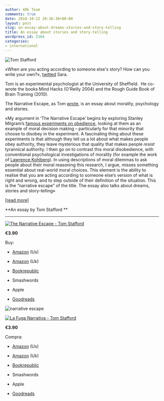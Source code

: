 ```yaml
---
author: 40k Team
comments: true
date: 2010-10-22 20:36:38+00:00
layout: post
slug: an-essay-about-dreams-stories-and-story-telling
title: An essay about stories and story-telling
wordpress_id: 2164
categories:
- international
---
```


![Tom Stafford](http://www.40kbooks.com/wp-content/uploads/2010/06/tom-stafford.jpg)

«When are you acting according to someone else's story? How can you write your own?», [twitted](http://twitter.com/#!/stjewell/status/28048322560) Sara.

Tom is an experimental psychologist at the University of Sheffield.  He co-wrote the books Mind Hacks (O'Reilly 2004) and the Rough Guide Book of Brain Training (2010).

The Narrative Escape, as Tom [wrote](http://mindhacks.com/2010/10/21/the-narrative-escape/), is an essay about morality, psychology and stories.

«My argument in ‘The Narrative Escape’ begins by exploring Stanley Milgram’s [famous experiments on obedience](http://en.wikipedia.org/wiki/Milgram_experiment), looking at them as an example of moral decision making – particularly for that minority that choose to disobey in the experiment. A fascinating thing about these experiments is that although they tell us a lot about what makes people obey authority, they leave mysterious that quality that makes people _resist_ tyrannical authority. I then go on to contrast this moral disobedience, with conventional psychological investigations of morality (for example the work of [Lawrence Kohlberg](http://en.wikipedia.org/wiki/Kohlberg%27s_stages_of_moral_development)). In using descriptions of moral dilemmas to ask people about their moral reasoning this research, I argue, misses something essential about real-world moral choices. This element is the ability to realise that you are acting according to someone else’s version of what is right and wrong, and to step outside of their definition of the situation. This is the “narrative escape” of the title. The essay also talks about dreams, stories and story-telling»

[[read more](http://mindhacks.com/2010/10/21/the-narrative-escape/)]








**An essay by Tom Stafford
**

** **






[![The Narrative Escape - Tom  Stafford](http://www.40kbooks.com/wp-content/uploads/narrative-stafford_corretto_ok_t1.jpg)](http://www.40kbooks.com/?page_id=133&category=6&product_id=21)

**€3.90**

Buy:



	
  * [Amazon](http://www.amazon.com/dp/B0047T7OX6) (Us)[ ](http://www.bookrepublic.it/book/9788865860038-tranne-la-musica/)

	
  * [Amazon](https://www.amazon.co.uk/dp/B0047T7OX6) (Uk)

	
  * [Bookrepublic](http://www.bookrepublic.it/book/9788865860229-the-narrative-escape/)

	
  * Smashwords

	
  * Apple

	
  * [Goodreads](http://www.goodreads.com/book/show/9538403-the-narrative-escape)





![narrative escape](http://www.40kbooks.com/wp-content/uploads/narrativehook2.jpg)


[![La Fuga Narrativa - Tom Stafford](http://www.40kbooks.com/wp-content/uploads/narrative-stafford_I_sito_t.jpeg)](http://www.40kbooks.com/?page_id=133&category=7&product_id=29)

**€3.90**

Compra:



	
  * [Amazon](http://www.amazon.com/dp/B00480ODJ2) (Us)

	
  * [Amazon](https://www.amazon.co.uk/dp/B00480ODJ2) (Uk)

	
  * [Bookrepublic](http://www.bookrepublic.it/book/9788865860236-la-fuga-narrativa/)

	
  * Smashwords

	
  * Apple

	
  * [Goodreads](http://www.goodreads.com/book/show/9538373-la-fuga-narrativa)







